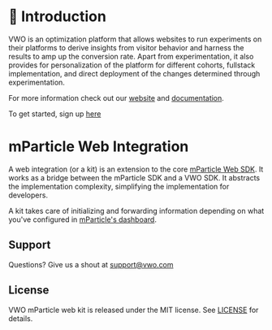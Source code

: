 # 👋 Introduction

VWO is an optimization platform that allows websites to run experiments on their platforms to derive insights from visitor behavior and harness the results to amp up the conversion rate. Apart from experimentation, it also provides for personalization of the platform for different cohorts, fullstack implementation, and direct deployment of the changes determined through experimentation.

For more information check out our [website](https://vwo.com/ "VWO") and [documentation](https://developers.vwo.com/reference/introduction-1 "VWO Technical Documentation").

To get started, sign up [here](https://vwo.com/free-trial/)

# mParticle Web Integration

A web integration (or a kit) is an extension to the core [mParticle Web SDK](https://github.com/mParticle/mparticle-javascript-sdk). It works as a bridge between the mParticle SDK and a VWO SDK. It abstracts the implementation complexity, simplifying the implementation for developers.

A kit takes care of initializing and forwarding information depending on what you've configured in [mParticle's dashboard](https://app.mparticle.com).


## Support

Questions? Give us a shout at <support@vwo.com>

## License

VWO mParticle web kit is released under the MIT license. See [LICENSE](/LICENSE) for details.
